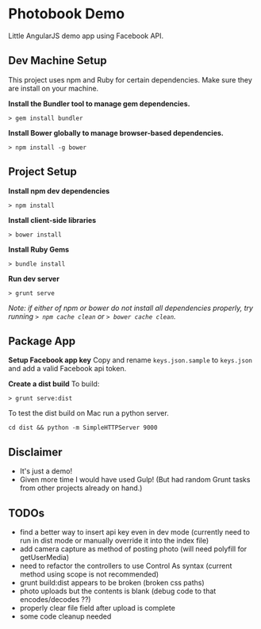 # Photobook Demo

Little AngularJS demo app using Facebook API.

## Dev Machine Setup

This project uses npm and Ruby for certain dependencies. Make sure they are install on your machine.

**Install the Bundler tool to manage gem dependencies.**
```
> gem install bundler
```

**Install Bower globally to manage browser-based dependencies.**
```
> npm install -g bower
```


## Project Setup

**Install npm dev dependencies**
```
> npm install
```

**Install client-side libraries**
```
> bower install
```

**Install Ruby Gems**
```
> bundle install
```

**Run dev server**
```
> grunt serve
```

*Note: if either of npm or bower do not install all dependencies properly, try running `> npm cache clean` or `> bower cache clean`.*


## Package App

**Setup Facebook app key**
Copy and rename `keys.json.sample` to `keys.json` and add a valid Facebook api token.

**Create a dist build**
To build:
```
> grunt serve:dist
```

To test the dist build on Mac run a python server.
```
cd dist && python -m SimpleHTTPServer 9000
```

## Disclaimer
- It's just a demo!
- Given more time I would have used Gulp! (But had random Grunt tasks from other projects already on hand.)


## TODOs
- find a better way to insert api key even in dev mode (currently need to run in dist mode or manually override it into the index file)
- add camera capture as method of posting photo (will need polyfill for getUserMedia)
- need to refactor the controllers to use Control As syntax (current method using scope is not recommended)
- grunt build:dist appears to be broken (broken css paths)
- photo uploads but the contents is blank (debug code to that encodes/decodes ??)
- properly clear file field after upload is complete
- some code cleanup needed
